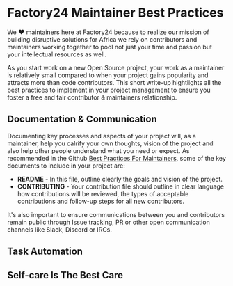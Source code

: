 # Factory24 Maintainer Best Practices

We ❤️ maintainers here at Factory24 because to realize our mission of building disruptive solutions for Africa we rely on 
contributors and maintainers working together to pool not just your time and passion but your intellectual resources as well. 

As you start work on a new Open Source project, your work as a maintainer is relatively small compared to when your project gains popularity and attracts more than code contributors. This short write-up hightlights all the best practices to implement in your project management to ensure you foster a free and fair contributor & maintainers relationship. 

## Documentation & Communication

Documenting key processes and aspects of your project will, as a maintainer, help you calrify your own thoughts, vision of the project and also help other people understand what you need or expect. As recommended in the Github [Best Practices For Maintainers](https://opensource.guide/best-practices/), some of the key documents to include in your project are: 

* **README** - In this file, outline clearly the goals and vision of the project. 
* **CONTRIBUTING** - Your contribution file should outline in clear language how contributions will be reviewed, the types
    of acceptable contributions and follow-up steps for all new contributors.

It's also important to ensure communications between you and contributors remain public through Issue tracking, PR or other open
communication channels like Slack, Discord or IRCs.

## Task Automation

## Self-care Is The Best Care


